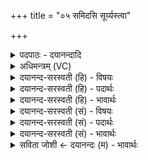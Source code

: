 +++
title = "०५ समिदसि सूर्य्यस्त्वा"

+++
<details><summary>पदपाठः - दयानन्दादि</summary>

स॒मिदिति॑ स॒म्ऽइत्। अ॒सि॒। सूर्य्यः॑। त्वा॒। पु॒रस्ता॑त्। पा॒तु॒। कस्याः॑। चि॒त्। अ॒भिश॑स्त्या॒ इत्य॒भिऽश॑स्त्यै। स॒वि॒तुः। बा॒हूऽइति॑ बा॒हू। स्थः॒। उर्ण॑म्रदस॒मित्यूर्ण॑ऽम्रदसम्। त्वा॒। स्तृ॒णा॒मि॒। स्वा॒स॒स्थमिति॑ सुऽआ॒स॒स्थम्। दे॒वेभ्यः॑। आ। त्वा॒। वस॑वः। रु॒द्राः। आ॒दि॒त्याः स॒द॒न्तु॒। ५।
</details>

<details><summary>अधिमन्त्रम् (VC)</summary>

- यज्ञो देवता
- परमेष्ठी प्रजापतिर्ऋषिः
- निचृद् ब्राह्मी बृहती
- मध्यमः
</details>

<details><summary>दयानन्द-सरस्वती (हि) - विषयः</summary>

फिर उक्त यज्ञ के साधनों का उपदेश अगले मन्त्र में किया है ॥
</details>

<details><summary>दयानन्द-सरस्वती (हि) - पदार्थः</summary>

पदार्थान्वयभाषाः -  (चित्) जैसे कोई मनुष्य सुख के लिये क्रिया से सिद्ध किये पदार्थों की रक्षा करके आनन्द को प्राप्त होता है, वैसे ही यह यज्ञ (समित्) वसन्त ऋतु के समय के समान अच्छी प्रकार प्रकाशित (असि) होता है (त्वा) उसको (सूर्य्यः) ऐश्वर्य का हेतु सूर्य्यलोक (कस्याः) सब पदार्थों की (अभिशस्त्यै) प्रकटता करने के लिये (पुरस्तात्) पहिले ही से उनकी (पातु) रक्षा करनेवाला होता है तथा जो कि (सवितुः) सूर्य्यलोक के (बाहू) बल और वीर्य्य (स्थः) हैं, जिन से यह यज्ञ विस्तार को प्राप्त होता है (त्वा) उस (ऊर्णम्रदसम्) सुख के विघ्नों के नाश करने (स्वासस्थम्) और श्रेष्ठ अन्तरिक्षरूपी आसन में स्थित होनेवाले यज्ञ को (वसवः) अग्नि आदि आठ वसु अर्थात् अग्नि, पृथिवी, वायु, अन्तरिक्ष, सूर्य्य, प्रकाश, चन्द्रमा और तारागण ये वसु (रुद्राः) प्राण, अपान, व्यान, उदान, नाग, कूर्म्म, कृकल, देवदत्त, धनञ्जय और जीवात्मा, ये रुद्र (आदित्याः) बारह महीने (सदन्तु) प्राप्त करते हैं। (त्वा) उसी (ऊर्णम्रदसम्) अत्यन्त सुख बढ़ाने (स्वासस्थम्) और अन्तरिक्ष में स्थिर होनेवाले यज्ञ को मैं भी सुख की प्राप्ति वा (देवेभ्यः) दिव्य गुणों को सिद्ध करने के लिये (आस्तृणामि) अच्छी प्रकार सामग्री से आच्छादित करके सिद्ध करता हूँ ॥५॥
</details>

<details><summary>दयानन्द-सरस्वती (हि) - भावार्थः</summary>

भावार्थभाषाः -  इस मन्त्र में उपमालङ्कार है। ईश्वर सब मनुष्यों के लिये उपदेश करता है कि मनुष्यों को वसु, रुद्र और आदित्यसंज्ञक पदार्थों से जो-जो काम सिद्ध हो सकते हैं, सो-सो सब प्राणियों के पालन के निमित्त नित्य सेवन करने योग्य हैं। तथा अग्नि के बीच जिन-जिन पदार्थों का प्रक्षेप अर्थात् हवन किया जाता है, सो-सो सूर्य्य और वायु को प्राप्त होता है। वे ही उन अलग हुए पदार्थों की रक्षा करके फिर उन्हें पृथिवी में छोड़ देते हैं, जिससे कि पृथिवी में दिव्य ओषधि आदि पदार्थ उत्पन्न होते हैं। उनसे जीवों को नित्य सुख होता है, इस कारण सब मनुष्यों को इस यज्ञ का अनुष्ठान सदैव करना चाहिये ॥५॥
</details>

<details><summary>दयानन्द-सरस्वती (सं) - विषयः</summary>

पुनस्तस्य यज्ञस्य साधकान्युपदिश्यन्ते ॥
</details>

<details><summary>दयानन्द-सरस्वती (सं) - पदार्थः</summary>

पदार्थान्वयभाषाः -  चित् यथा कश्चिन्मर्त्यः सुखार्थं क्रियासिद्धानि द्रव्याणि रक्षित्वाऽऽनन्दयते, तथैव योऽयं यज्ञः समिदसि भवति [त्वा] तं सूर्य्यः कस्या अभिशस्त्यै पुरस्तात् पातु पाति, यौ सवितुर्बाहू स्थः स्तो यो याभ्यां नित्यं विस्तार्य्यते [त्वा] तमूर्णम्रदसं स्वासस्थं यज्ञं वसवो रुद्रा आदित्याः सदन्त्ववस्थापयन्ति प्रापयन्ति [त्वा] तं यज्ञमहमपि सुखाय देवेभ्य आस्तृणामि ॥५॥
</details>

<details><summary>दयानन्द-सरस्वती (सं) - भावार्थः</summary>

भावार्थभाषाः -  अत्रोपमालङ्कारः। ईश्वर सर्वेभ्य इदमुपदिशति−मनुष्यैर्वसुरुद्रादित्याख्येभ्यो यद्यदुपकर्तुं शक्यं तत्तत्सर्वस्याभिरक्षणाय नित्यमनुष्ठेयम्। योऽग्नौ द्रव्याणां प्रक्षेपः क्रियते, स सूर्य्यं वायुं वा प्राप्नोति तावेव तत्पृथग्भूतं द्रव्यं रक्षित्वा पुनः पृथिवीं प्रति विमुञ्चतः। येन पृथिव्यां दिव्या ओषध्यादयः पदार्था जायन्ते, येन च प्राणिनां नित्यं सुखं भवति तस्मादेतत् सदैवानुष्ठेयमिति ॥५॥
</details>

<details><summary>सविता जोशी ← दयानन्दः (म) - भावार्थः</summary>

भावार्थभाषाः -  या मंत्रात उपमालंकार आहे. ईश्वर सर्व माणसांना उपदेश करतो की, वसू (पृथ्वी वगैरे) , रुद्र (वायू वगैरे) , आदित्य (बारा महिने) यांच्याकडून जी कामे सिद्ध होऊ शकतात, ती ती कामे माणसांनी सर्व प्राण्यांच्या पालनासाठी प्रयोगात आणली पाहिजेत. तसेच अग्नीमध्ये ज्या ज्या पदार्थांची आहुती दिली जाते ती ती सूर्य, वायू यांच्यात संयुक्त होते व त्या पदार्थांना शुद्ध करून पृथ्वीवर पाठविली जाते. त्यामुळे पृथ्वीवर दिव्य औषधी इत्यादी पदार्थ उत्पन्न होतात व जीवांना नित्य सुख मिळते. यासाठी सर्व माणसांनी नेहमी यज्ञाचे अनुष्ठान करावे.
</details>